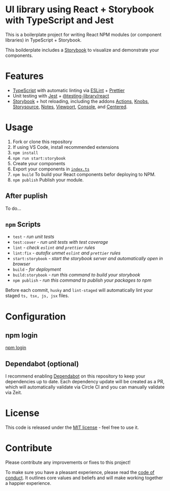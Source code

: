 # UI library using React + Storybook with TypeScript and Jest

This is a boilerplate project for writing React NPM modules (or component libraries) in TypeScript + Storybook.

This boilderplate includes a [Storybook](https://storybook.js.org/) to visualize and demonstrate your components.

# Features

- [TypeScript](tsconfig.json) with automatic linting via [ESLint](.eslintrc) + [Prettier](.prettierrc)
- Unit testing with [Jest](https://jestjs.io/) + [@testing-library/react](https://testing-library.com/docs/react-testing-library/intro/)
- [Storybook](https://storybook.js.org/) + hot reloading, including the addons [Actions](https://github.com/storybookjs/storybook/tree/master/addons/actions), [Knobs](https://github.com/storybookjs/storybook/tree/master/addons/knobs), [Storysource](https://github.com/storybookjs/storybook/tree/master/addons/storysource), [Notes](https://github.com/storybookjs/storybook/tree/master/addons/notes), [Viewport](https://github.com/storybookjs/storybook/tree/master/addons/viewport), [Console](https://github.com/storybookjs/storybook-addon-console), and [Centered](https://github.com/storybookjs/storybook/tree/master/addons/centered).

# Usage

1. Fork or clone this repository
2. If using VS Code, install recommended extensions
3. `npm install`
4. `npm run start:storybook`
5. Create your components
6. Export your components in [`index.ts`](index.ts)
7. `npm build` To build your React components befor deploying to NPM.
8. `npm publish` Publish your module.

## After puplish

To do...

## `npm` Scripts

- `test` - _run unit tests_
- `test:cover` - _run unit tests with test coverage_
- `lint` - _check `eslint` and `prettier` rules_
- `lint:fix` - _autofix unmet `eslint` and `prettier` rules_
- `start:storybook` - _start the storybook server and automatically open in browser_
- `build` - _for deployment_
- `build:storybook` - _run this command to build your storybook_
- `npm publish` - _run this command to publish your packages to npm_

Before each commit, `husky` and `lint-staged` will automatically lint your staged `ts, tsx, js, jsx` files.

# Configuration

## npm login

[npm login](https://docs.npmjs.com/creating-and-publishing-scoped-public-packages)

## Dependabot (optional)

I recommend enabling [Dependabot](https://dependabot.com/) on this repository to keep your dependencies up to date. Each dependency update will be created as a PR, which will automatically validate via Circle CI and you can manually validate via Zeit.

# License

This code is released under the [MIT license](LICENSE.md) - feel free to use it.

# Contribute

Please contribute any improvements or fixes to this project!

To make sure you have a pleasant experience, please read the [code of conduct](CODE_OF_CONDUCT.md). It outlines core values and beliefs and will make working together a happier experience.
